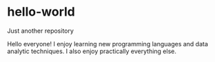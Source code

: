 # hello-world
Just another repository

Hello everyone! I enjoy learning new programming languages and data analytic techniques. I also enjoy practically everything else.
